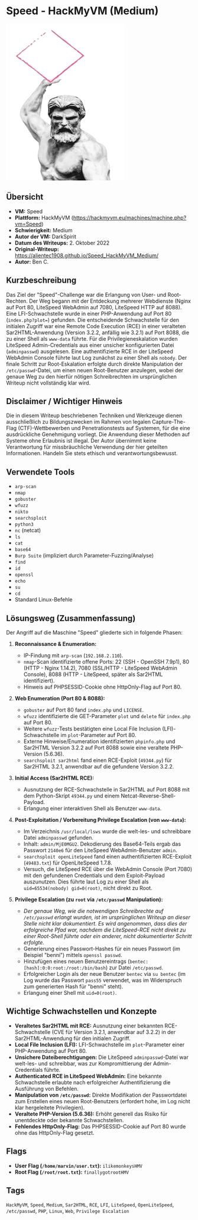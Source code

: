 # Speed - HackMyVM (Medium)
 
![Speed.png](Speed.png)

## Übersicht

*   **VM:** Speed
*   **Plattform:** HackMyVM (https://hackmyvm.eu/machines/machine.php?vm=Speed)
*   **Schwierigkeit:** Medium
*   **Autor der VM:** DarkSpirit
*   **Datum des Writeups:** 2. Oktober 2022
*   **Original-Writeup:** https://alientec1908.github.io/Speed_HackMyVM_Medium/
*   **Autor:** Ben C.

## Kurzbeschreibung

Das Ziel der "Speed"-Challenge war die Erlangung von User- und Root-Rechten. Der Weg begann mit der Entdeckung mehrerer Webdienste (Nginx auf Port 80, LiteSpeed WebAdmin auf 7080, LiteSpeed HTTP auf 8088). Eine LFI-Schwachstelle wurde in einer PHP-Anwendung auf Port 80 (`index.php?plot=`) gefunden. Die entscheidende Schwachstelle für den initialen Zugriff war eine Remote Code Execution (RCE) in einer veralteten Sar2HTML-Anwendung (Version 3.2.2, anfällig wie 3.2.1) auf Port 8088, die zu einer Shell als `www-data` führte. Für die Privilegieneskalation wurden LiteSpeed Admin-Credentials aus einer unsicher konfigurierten Datei (`adminpasswd`) ausgelesen. Eine authentifizierte RCE in der LiteSpeed WebAdmin Console führte laut Log zunächst zu einer Shell als `nobody`. Der finale Schritt zur Root-Eskalation erfolgte durch direkte Manipulation der `/etc/passwd`-Datei, um einen neuen Root-Benutzer anzulegen, wobei der genaue Weg zu den hierfür nötigen Schreibrechten im ursprünglichen Writeup nicht vollständig klar wird.

## Disclaimer / Wichtiger Hinweis

Die in diesem Writeup beschriebenen Techniken und Werkzeuge dienen ausschließlich zu Bildungszwecken im Rahmen von legalen Capture-The-Flag (CTF)-Wettbewerben und Penetrationstests auf Systemen, für die eine ausdrückliche Genehmigung vorliegt. Die Anwendung dieser Methoden auf Systeme ohne Erlaubnis ist illegal. Der Autor übernimmt keine Verantwortung für missbräuchliche Verwendung der hier geteilten Informationen. Handeln Sie stets ethisch und verantwortungsbewusst.

## Verwendete Tools

*   `arp-scan`
*   `nmap`
*   `gobuster`
*   `wfuzz`
*   `nikto`
*   `searchsploit`
*   `python3`
*   `nc` (netcat)
*   `ls`
*   `cat`
*   `base64`
*   `Burp Suite` (impliziert durch Parameter-Fuzzing/Analyse)
*   `find`
*   `id`
*   `openssl`
*   `echo`
*   `su`
*   `cd`
*   Standard Linux-Befehle

## Lösungsweg (Zusammenfassung)

Der Angriff auf die Maschine "Speed" gliederte sich in folgende Phasen:

1.  **Reconnaissance & Enumeration:**
    *   IP-Findung mit `arp-scan` (`192.168.2.110`).
    *   `nmap`-Scan identifizierte offene Ports: 22 (SSH - OpenSSH 7.9p1), 80 (HTTP - Nginx 1.14.2), 7080 (SSL/HTTP - LiteSpeed WebAdmin Console), 8088 (HTTP - LiteSpeed, später als Sar2HTML identifiziert).
    *   Hinweis auf PHPSESSID-Cookie ohne HttpOnly-Flag auf Port 80.

2.  **Web Enumeration (Port 80 & 8088):**
    *   `gobuster` auf Port 80 fand `index.php` und `LICENSE`.
    *   `wfuzz` identifizierte die GET-Parameter `plot` und `delete` für `index.php` auf Port 80.
    *   Weitere `wfuzz`-Tests bestätigten eine Local File Inclusion (LFI)-Schwachstelle im `plot`-Parameter auf Port 80.
    *   Externe Hinweise/Enumeration identifizierten `phpinfo.php` und Sar2HTML Version 3.2.2 auf Port 8088 sowie eine veraltete PHP-Version (5.6.36).
    *   `searchsploit sar2html` fand einen RCE-Exploit (`49344.py`) für Sar2HTML 3.2.1, anwendbar auf die gefundene Version 3.2.2.

3.  **Initial Access (Sar2HTML RCE):**
    *   Ausnutzung der RCE-Schwachstelle in Sar2HTML auf Port 8088 mit dem Python-Skript `49344.py` und einem Netcat-Reverse-Shell-Payload.
    *   Erlangung einer interaktiven Shell als Benutzer `www-data`.

4.  **Post-Exploitation / Vorbereitung Privilege Escalation (von `www-data`):**
    *   Im Verzeichnis `/usr/local/lsws` wurde die welt-les- und schreibbare Datei `adminpasswd` gefunden.
    *   Inhalt: `admin/MjE0MGU2`. Dekodierung des Base64-Teils ergab das Passwort `2140e6` für den LiteSpeed WebAdmin-Benutzer `admin`.
    *   `searchsploit openLiteSpeed` fand einen authentifizierten RCE-Exploit (`49483.txt`) für OpenLiteSpeed 1.7.8.
    *   Versuch, die LiteSpeed RCE über die WebAdmin Console (Port 7080) mit den gefundenen Credentials und dem Exploit-Payload auszunutzen. Dies führte laut Log zu einer Shell als `uid=65534(nobody) gid=0(root)`, nicht direkt zu Root.

5.  **Privilege Escalation (zu `root` via `/etc/passwd` Manipulation):**
    *   *Der genaue Weg, wie die notwendigen Schreibrechte auf `/etc/passwd` erlangt wurden, ist im ursprünglichen Writeup an dieser Stelle nicht klar dokumentiert. Es wird angenommen, dass dies der erfolgreiche Pfad war, nachdem die LiteSpeed-RCE nicht direkt zu einer Root-Shell führte oder ein anderer, nicht dokumentierter Schritt erfolgte.*
    *   Generierung eines Passwort-Hashes für ein neues Passwort (im Beispiel "benni") mittels `openssl passwd`.
    *   Hinzufügen eines neuen Benutzereintrags (`bentec:[hash]:0:0:root:/root:/bin/bash`) zur Datei `/etc/passwd`.
    *   Erfolgreicher Login als der neue Benutzer `bentec` via `su bentec` (im Log wurde das Passwort `pass55` verwendet, was im Widerspruch zum generierten Hash für "benni" steht).
    *   Erlangung einer Shell mit `uid=0(root)`.

## Wichtige Schwachstellen und Konzepte

*   **Veraltetes Sar2HTML mit RCE:** Ausnutzung einer bekannten RCE-Schwachstelle (CVE für Version 3.2.1, anwendbar auf 3.2.2) in der Sar2HTML-Anwendung für den initialen Zugriff.
*   **Local File Inclusion (LFI):** LFI-Schwachstelle im `plot`-Parameter einer PHP-Anwendung auf Port 80.
*   **Unsichere Dateiberechtigungen:** Die LiteSpeed `adminpasswd`-Datei war welt-les- und schreibbar, was zur Kompromittierung der Admin-Credentials führte.
*   **Authenticated RCE in LiteSpeed WebAdmin:** Eine bekannte Schwachstelle erlaubte nach erfolgreicher Authentifizierung die Ausführung von Befehlen.
*   **Manipulation von `/etc/passwd`:** Direkte Modifikation der Passwortdatei zum Erstellen eines neuen Root-Benutzers (erfordert hohe, im Log nicht klar hergeleitete Privilegien).
*   **Veraltete PHP-Version (5.6.36):** Erhöht generell das Risiko für unentdeckte oder bekannte Schwachstellen.
*   **Fehlendes HttpOnly-Flag:** Das PHPSESSID-Cookie auf Port 80 wurde ohne das HttpOnly-Flag gesetzt.

## Flags

*   **User Flag (`/home/marvin/user.txt`):** `ilikemonkeysHMV`
*   **Root Flag (`/root/root.txt`):** `finallygotrootHMV`

## Tags

`HackMyVM`, `Speed`, `Medium`, `Sar2HTML`, `RCE`, `LFI`, `LiteSpeed`, `OpenLiteSpeed`, `/etc/passwd`, `PHP`, `Linux`, `Web`, `Privilege Escalation`
